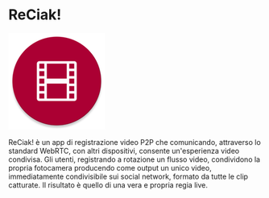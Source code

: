 # ReCiak!
![Logo](/app/src/main/res/mipmap-xxxhdpi/ic_launcher_round.png)

ReCiak! è un app di registrazione video P2P che comunicando, attraverso lo standard WebRTC, con altri dispositivi, consente un'esperienza video condivisa.
Gli utenti, registrando a rotazione un flusso video, condividono la propria fotocamera producendo come output un unico video, immediatamente condivisibile sui social network,
formato da tutte le clip catturate. Il risultato è quello di una vera e propria regia live.